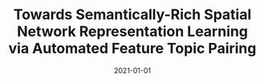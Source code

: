 ---
title: "Towards Semantically-Rich Spatial Network Representation Learning via Automated Feature Topic Pairing"
collection: publications
permalink: /publication/2021-01-01-Towards-Semantically-Rich-Spatial-Network-Representation-Learning-via-Automated-Feature-Topic-Pairing
date: 2021-01-01
venue: 'Frontiers Big Data'
paperurl: 'https://doi.org/10.3389/fdata.2021.762899'
citation: ' Dongjie Wang,  Kunpeng Liu,  David Mohaisen,  Pengyang Wang,  Chang{-}Tien Lu,  Yanjie Fu, &quot;Towards Semantically-Rich Spatial Network Representation Learning via Automated Feature Topic Pairing.&quot; Frontiers Big Data, 2021.'
---